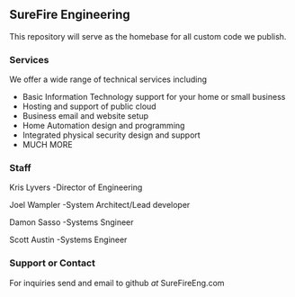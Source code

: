 ## SureFire Engineering

This repository will serve as the homebase for all custom code we publish.


### Services

We offer a wide range of technical services including
- Basic Information Technology support for your home or small business
- Hosting and support of public cloud
- Business email and website setup
- Home Automation design and programming
- Integrated physical security design and support
- MUCH MORE

### Staff

Kris Lyvers
-Director of Engineering

Joel Wampler
-System Architect/Lead developer

Damon Sasso
-Systems Sngineer

Scott Austin
-Systems Engineer


### Support or Contact

For inquiries send and email to github *at* SureFireEng.com
